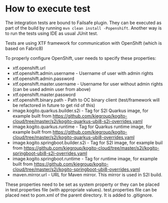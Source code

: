 # How to execute test

The integration tests are bound to Failsafe plugin. They can be executed as part of the build by running `mvn clean install -Popenshift`.
Another way is to run the tests using IDE as usual JUnit test.

Tests are using XTF framework for communication with OpenShift (which is based on Fabric8)

To properly configure OpenShift, user needs to specify these properties:
* xtf.openshift.url
* xtf.openshift.admin.username - Username of user with admin rights
* xtf.openshift.admin.password
* xtf.openshift.master.username - Username for user without admin rights (can be used admin user from above)
* xtf.openshift.master.password
* xtf.openshift.binary.path - Path to OC binary client (test/framework will be refactored in future to get rid of this)
* image.kogito.quarkus.builder.s2i - Tag for S2I Quarkus image, for example built from https://github.com/kiegroup/kogito-cloud/tree/master/s2i/kogito-quarkus-ubi8-s2i-overrides.yaml
* image.kogito.quarkus.runtime - Tag for Quarkus runtime image, for example built from https://github.com/kiegroup/kogito-cloud/tree/master/s2i/kogito-quarkus-ubi8-overrides.yaml
* image.kogito.springboot.builder.s2i - Tag for S2I image, for example buil from https://github.com/kiegroup/kogito-cloud/tree/master/s2i/kogito-springboot-ubi8-s2i-overrides.yaml
* image.kogito.springboot.runtime - Tag for runtime image, for example built from https://github.com/kiegroup/kogito-cloud/tree/master/s2i/kogito-springboot-ubi8-overrides.yaml
* maven.mirror.url - URL for Maven mirror. This mirror is used in S2I build.

These properties need to be set as system property or they can be placed in test.properties file (with appropriate values). test.properties file can be placed next to pom.xml of the parent directory. It is added to .gitignore.
